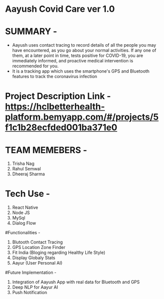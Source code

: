  # Aayush Covid Care ver 1.0
 
 # SUMMARY -

- Aayush uses contact tracing to record details of all the people you may have encountered, as you go about your normal activities. If any one of them, at a later point in time, tests positive for COVID-19, you are immediately informed, and proactive medical intervention is recommended for you.​
- It is a tracking app which uses the smartphone's GPS and Bluetooth features to track the coronavirus infection

# Project Description Link - https://hclbetterhealth-platform.bemyapp.com/#/projects/5f1c1b28ecfded001ba371e0

# TEAM MEMEBERS -
 
 1. Trisha Nag
 2. Rahul Semwal
 3. Dheeraj Sharma
 
# Tech Use -
 1. React Native
 2. Node JS
 3. MySql
 4. Dialog Flow
 
 #Functionalities -
 
  1. Blutooth Contact Tracing
  2. GPS Location Zone Finder
  3. Fit India (Bloging regarding Healthy Life Style)
  4. Display Globaly Stats 
  5. Aayur (User Personal AI)
  
#Future Implementation -

  1. Integration of Aayush App with real data for Bluetooth and GPS 
  2. Deep NLP for Aayur AI
  3. Push Notification 
 


